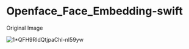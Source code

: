 # Openface_Face_Embedding-swift

Original Image

![1*QFH9RIdQtjpaChl-nI59yw](https://user-images.githubusercontent.com/7419790/62411542-7b4ef100-b62f-11e9-89f8-6f033a9e2a52.jpeg)


